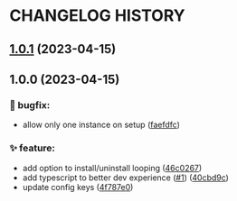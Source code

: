 # CHANGELOG HISTORY

## [1.0.1](https://github.com/lucasvtiradentes/twitch-notifier/compare/v1.0.0...v1.0.1) (2023-04-15)

## 1.0.0 (2023-04-15)


### 🐛 bugfix:

* allow only one instance on setup ([faefdfc](https://github.com/lucasvtiradentes/twitch-notifier/commit/faefdfc58b6f51129637da18430b6ac3a813efc3))


### ✨ feature:

* add option to install/uninstall looping ([46c0267](https://github.com/lucasvtiradentes/twitch-notifier/commit/46c026758768fea5ac658dbb5d3462c3a5d37396))
* add typescript to better dev experience ([#1](https://github.com/lucasvtiradentes/twitch-notifier/issues/1)) ([40cbd9c](https://github.com/lucasvtiradentes/twitch-notifier/commit/40cbd9cff5cdb5c7215fab9c6dd70aa5ef9a9993))
* update config keys ([4f787e0](https://github.com/lucasvtiradentes/twitch-notifier/commit/4f787e004d8de94fa8ee5607166b97385a60164e))
